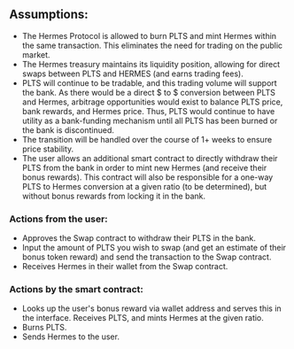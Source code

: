 ## Assumptions: 

- The Hermes Protocol is allowed to burn PLTS and mint Hermes within the same transaction. This eliminates the need for trading on the public market.
- The Hermes treasury maintains its liquidity position, allowing for direct swaps between PLTS and HERMES (and earns trading fees).
- PLTS will continue to be tradable, and this trading volume will support the bank. As there would be a direct $ to $ conversion between PLTS and Hermes, arbitrage opportunities would exist to balance PLTS price, bank rewards, and Hermes price. Thus, PLTS would continue to have utility as a bank-funding mechanism until all PLTS has been burned or the bank is discontinued.
- The transition will be handled over the course of 1+ weeks to ensure price stability.
- The user allows an additional smart contract to directly withdraw their PLTS from the bank in order to mint new Hermes (and receive their bonus rewards). This contract will also be responsible for a one-way PLTS to Hermes conversion at a given ratio (to be determined), but without bonus rewards from locking it in the bank.


### Actions from the user:

- Approves the Swap contract to withdraw their PLTS in the bank.
- Input the amount of PLTS you wish to swap (and get an estimate of their bonus token reward) and send the transaction to the Swap contract.
- Receives Hermes in their wallet from the Swap contract.


### Actions by the smart contract:

- Looks up the user's bonus reward via wallet address and serves this in the interface.
Receives PLTS, and mints Hermes at the given ratio.
- Burns PLTS.
- Sends Hermes to the user.
